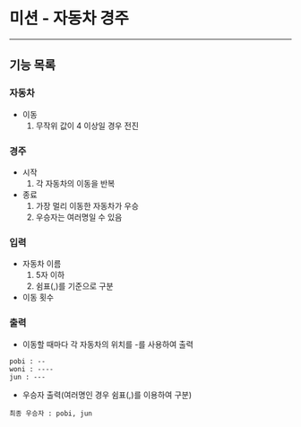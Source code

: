 # 미션 - 자동차 경주
---
## 기능 목록

### 자동차
+ 이동
  1. 무작위 값이 4 이상일 경우 전진
### 경주
+ 시작
  1. 각 자동차의 이동을 반복
+ 종료
  1. 가장 멀리 이동한 자동차가 우승
  2. 우승자는 여러명일 수 있음
### 입력
+ 자동차 이름
  1. 5자 이하
  2. 쉼표(,)를 기준으로 구분
+ 이동 횟수
### 출력
+ 이동할 때마다 각 자동차의 위치를 -를 사용하여 출력
```
pobi : --
woni : ----
jun : ---
```
+ 우승자 출력(여러명인 경우 쉼표(,)를 이용하여 구분)
```
최종 우승자 : pobi, jun
``` 
